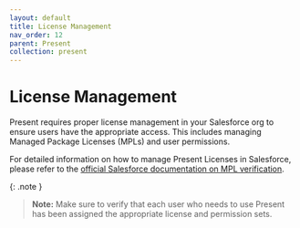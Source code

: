 ```yaml
---
layout: default
title: License Management
nav_order: 12
parent: Present
collection: present
---
```


# License Management

Present requires proper license management in your Salesforce org to ensure users have the appropriate access. This includes managing Managed Package Licenses (MPLs) and user permissions.

For detailed information on how to manage Present Licenses in Salesforce, please refer to the [official Salesforce documentation on MPL verification](https://help.salesforce.com/s/articleView?id=ind.comms_Verify_Your_MPLs.htm&type=5).

{: .note }
> **Note:** Make sure to verify that each user who needs to use Present has been assigned the appropriate license and permission sets.
